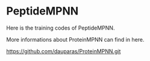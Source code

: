 # PeptideMPNN

Here is the training codes of PeptideMPNN.

More informations about ProteinMPNN can find in here.

https://github.com/dauparas/ProteinMPNN.git


